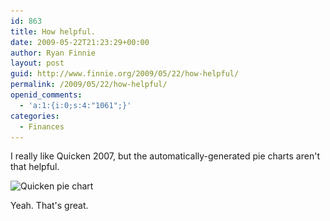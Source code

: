 ```yaml
---
id: 863
title: How helpful.
date: 2009-05-22T21:23:29+00:00
author: Ryan Finnie
layout: post
guid: http://www.finnie.org/2009/05/22/how-helpful/
permalink: /2009/05/22/how-helpful/
openid_comments:
  - 'a:1:{i:0;s:4:"1061";}'
categories:
  - Finances
---
```

I really like Quicken 2007, but the automatically-generated pie charts aren't that helpful.

<img src="/blog-media/2009/05/quicken-pie-chart.png" alt="Quicken pie chart" title="Quicken pie chart" width="512" height="302" class="alignnone size-full wp-image-868" srcset="/blog-media/2009/05/quicken-pie-chart.png 512w, /blog-media/2009/05/quicken-pie-chart-300x176.png 300w" sizes="(max-width: 512px) 100vw, 512px" />

Yeah. That's great.
